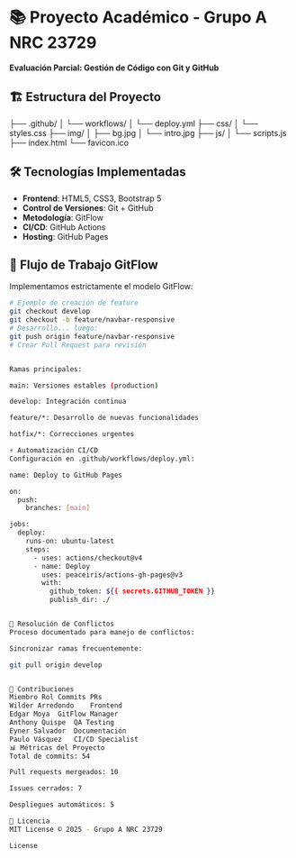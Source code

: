 # 📚 Proyecto Académico - Grupo A NRC 23729
**Evaluación Parcial: Gestión de Código con Git y GitHub**


## 🏗️ Estructura del Proyecto
├── .github/
│ └── workflows/
│ └── deploy.yml
├── css/
│ └── styles.css
├── img/
│ ├── bg.jpg
│ └── intro.jpg
├── js/
│ └── scripts.js
├── index.html
└── favicon.ico


## 🛠️ Tecnologías Implementadas
- **Frontend**: HTML5, CSS3, Bootstrap 5
- **Control de Versiones**: Git + GitHub
- **Metodología**: GitFlow
- **CI/CD**: GitHub Actions
- **Hosting**: GitHub Pages

## 🔄 Flujo de Trabajo GitFlow
Implementamos estrictamente el modelo GitFlow:

```bash
# Ejemplo de creación de feature
git checkout develop
git checkout -b feature/navbar-responsive
# Desarrollo... luego:
git push origin feature/navbar-responsive
# Crear Pull Request para revisión


Ramas principales:

main: Versiones estables (production)

develop: Integración continua

feature/*: Desarrollo de nuevas funcionalidades

hotfix/*: Correcciones urgentes

⚡ Automatización CI/CD
Configuración en .github/workflows/deploy.yml:

name: Deploy to GitHub Pages

on:
  push:
    branches: [main]

jobs:
  deploy:
    runs-on: ubuntu-latest
    steps:
      - uses: actions/checkout@v4
      - name: Deploy
        uses: peaceiris/actions-gh-pages@v3
        with:
          github_token: ${{ secrets.GITHUB_TOKEN }}
          publish_dir: ./


🧩 Resolución de Conflictos
Proceso documentado para manejo de conflictos:

Sincronizar ramas frecuentemente:

git pull origin develop


👥 Contribuciones
Miembro	Rol	Commits	PRs
Wilder Arredondo	Frontend
Edgar Moya	GitFlow Manager
Anthony Quispe	QA Testing
Eyner Salvador	Documentación
Paulo Vásquez	CI/CD Specialist
📊 Métricas del Proyecto
Total de commits: 54

Pull requests mergeados: 10

Issues cerrados: 7

Despliegues automáticos: 5

📄 Licencia
MIT License © 2025 - Grupo A NRC 23729

License


